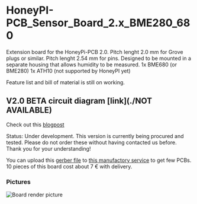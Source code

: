 # HoneyPI-PCB_Sensor_Board_2.x_BME280_680

Extension board for the HoneyPi-PCB 2.0. 
Pitch lenght 2.0 mm for Grove plugs or similar.
Pitch lenght 2.54 mm for pins.
Designed to be mounted in a separate housing that allows humidity to be measured.
1x BME680 (or BME280)
1x ATH10 (not supported by HoneyPI yet)

Feature list and bill of material is still on working. 

## V2.0 BETA circuit diagram [link](./NOT AVAILABLE)
Check out this [blogpost](https://www.honey-pi.de/)

Status: Under development.
This version is currently being procured and tested.
Please do not order these without having contacted us before.
Thank you for your understanding!

You can upload this [gerber file](./....) to [this manufactory service](https://jlcpcb.com/quote) to get few PCBs. 10 pieces of this board cost about 7 € with delivery. 

### Pictures
![Board render picture](./Pictures/.....)


